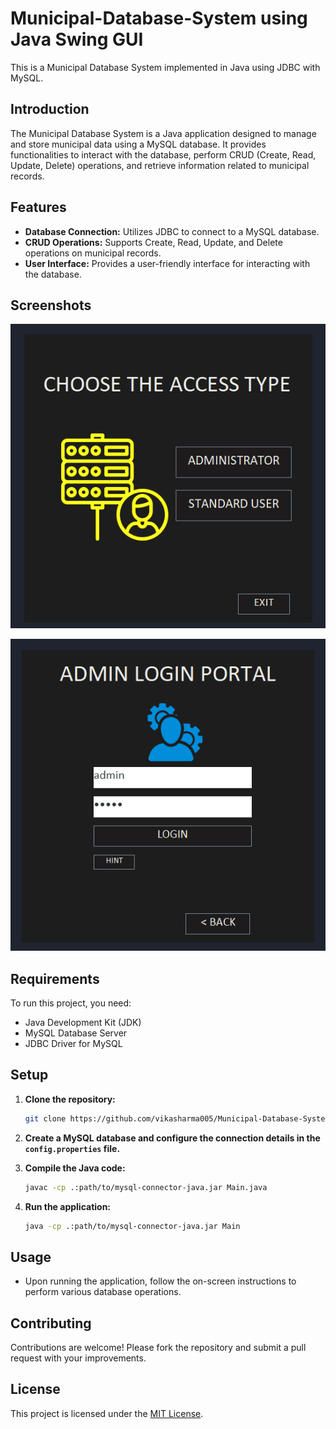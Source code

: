 # Municipal-Database-System using Java Swing GUI

This is a Municipal Database System implemented in Java using JDBC with MySQL.

## Introduction

The Municipal Database System is a Java application designed to manage and store municipal data using a MySQL database. It provides functionalities to interact with the database, perform CRUD (Create, Read, Update, Delete) operations, and retrieve information related to municipal records.

## Features

- **Database Connection:** Utilizes JDBC to connect to a MySQL database.
- **CRUD Operations:** Supports Create, Read, Update, and Delete operations on municipal records.
- **User Interface:** Provides a user-friendly interface for interacting with the database.

## Screenshots
![Screenshot 1](https://github.com/vikasharma005/Municipal-Database-System/blob/main/img/ss1.png)

![Screenshot 2](https://github.com/vikasharma005/Municipal-Database-System/blob/main/img/ss2.png)

## Requirements

To run this project, you need:

- Java Development Kit (JDK)
- MySQL Database Server
- JDBC Driver for MySQL

## Setup

1. **Clone the repository:**

   ```bash
   git clone https://github.com/vikasharma005/Municipal-Database-System.git
   ```

2. **Create a MySQL database and configure the connection details in the `config.properties` file.**

3. **Compile the Java code:**

   ```bash
   javac -cp .:path/to/mysql-connector-java.jar Main.java
   ```

4. **Run the application:**

   ```bash
   java -cp .:path/to/mysql-connector-java.jar Main
   ```

## Usage

- Upon running the application, follow the on-screen instructions to perform various database operations.

## Contributing

Contributions are welcome! Please fork the repository and submit a pull request with your improvements.

## License

This project is licensed under the [MIT License](LICENSE).

